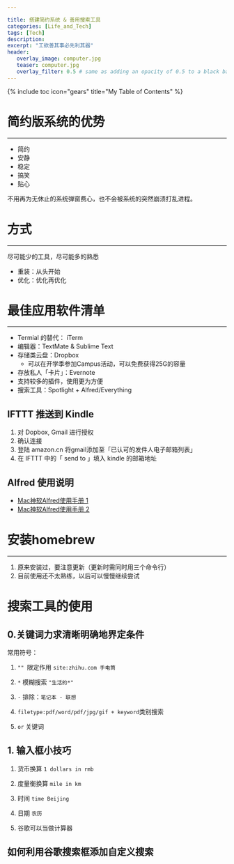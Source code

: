 ```yaml
---

title: 搭建简约系统 & 善用搜索工具
categories: [Life_and_Tech]
tags: [Tech]
description: 
excerpt: "工欲善其事必先利其器"
header:
   overlay_image: computer.jpg
   teaser: computer.jpg 
   overlay_filter: 0.5 # same as adding an opacity of 0.5 to a black background
---
```

{% include toc icon="gears" title="My Table of Contents" %}

# 简约版系统的优势
---
- 简约
- 安静
- 稳定
- 搞笑
- 贴心

不用再为无休止的系统弹窗费心，也不会被系统的突然崩溃打乱进程。

# 方式
---
尽可能少的工具，尽可能多的熟悉

- 重装：从头开始
- 优化：优化再优化

# 最佳应用软件清单
---
- Termial 的替代： iTerm
- 编辑器：TextMate & Sublime Text
- 存储类云盘：Dropbox
  - 可以在开学季参加Campus活动，可以免费获得25G的容量
- 存放私人「卡片」：Evernote
 - 支持较多的插件，使用更为方便
- 搜索工具：Spotlight + Alfred/Everything
  
## IFTTT 推送到 Kindle  
   1. 对 Dopbox, Gmail 进行授权
   2. 确认连接
   3. 登陆 amazon.cn 将gmail添加至「已认可的发件人电子邮箱列表」
   4. 在 IFTTT 中的「 send to 」填入 kindle 的邮箱地址
   
## Alfred 使用说明  
- [Mac神软Alfred使用手册 1](http://wellsnake.com/jekyll/update/2014/06/15/001/)
- [Mac神软Alfred使用手册 2](http://wellsnake.com/jekyll/update/2014/08/16/001/)


# 安装homebrew
---

1. 原来安装过，要注意更新（更新时需同时用三个命令行）
2. 目前使用还不太熟练，以后可以慢慢继续尝试

# 搜索工具的使用

## 0.关键词力求清晰明确地界定条件

常用符号：

1. `"" `限定作用 `site:zhihu.com 手电筒`

2. `*` 模糊搜索 `"生活的*"`

3. `-` 排除：`笔记本 - 联想` 

4. `filetype:pdf/word/pdf/jpg/gif + keyword`类别搜索

5. `or` 关键词



## 1. 输入框小技巧

1. 货币换算 `1 dollars in rmb`

2. 度量衡换算 `mile in km`

3. 时间 `time Beijing`

4. 日期 `农历`

5. 谷歌可以当做计算器

## 如何利用谷歌搜索框添加自定义搜索






